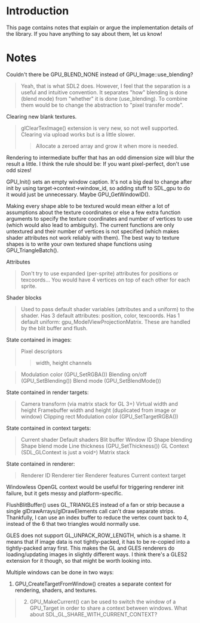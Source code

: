 # Introduction #

This page contains notes that explain or argue the implementation details of the library.  If you have anything to say about them, let us know!


# Notes #

Couldn't there be GPU\_BLEND\_NONE instead of GPU\_Image::use\_blending?
> Yeah, that is what SDL2 does.  However, I feel that the separation is a useful and intuitive convention.  It separates "how" blending is done (blend mode) from "whether" it is done (use\_blending).  To combine them would be to change the abstraction to "pixel transfer mode".

Clearing new blank textures.
> glClearTexImage() extension is very new, so not well supported.
> Clearing via upload works but is a little slower.
> > Allocate a zeroed array and grow it when more is needed.

Rendering to intermediate buffer that has an odd dimension size will blur the result a little.  I think the rule should be: If you want pixel-perfect, don't use odd sizes!

GPU\_Init() sets an empty window caption.  It's not a big deal to change after init by using target->context->window\_id, so adding stuff to SDL\_gpu to do it would just be unnecessary.  Maybe GPU\_GetWindowID().

Making every shape able to be textured would mean either a lot of assumptions about the texture coordinates or else a few extra function arguments to specify the texture coordinates and number of vertices to use (which would also lead to ambiguity).  The current functions are only untextured and their number of vertices is not specified (which makes shader attributes not work reliably with them).  The best way to texture shapes is to write your own textured shape functions using GPU\_TriangleBatch().

Attributes

> Don't try to use expanded (per-sprite) attributes for positions or texcoords...  You would have 4 vertices on top of each other for each sprite.

Shader blocks
> Used to pass default shader variables (attributes and a uniform) to the shader.
> Has 3 default attributes: position, color, texcoords.  Has 1 default uniform: gpu\_ModelViewProjectionMatrix.  These are handled by the blit buffer and flush.

State contained in images:
> Pixel descriptors
> > width, height
> > channels

> Modulation color (GPU\_SetRGBA())
> Blending on/off (GPU\_SetBlending())
> Blend mode (GPU\_SetBlendMode())

State contained in render targets:
> Camera transform (via matrix stack for GL 3+)
> Virtual width and height
> Framebuffer width and height (duplicated from image or window)
> Clipping rect
> Modulation color (GPU\_SetTargetRGBA())

State contained in context targets:
> Current shader
> Default shaders
> Blit buffer
> Window ID
> Shape blending
> Shape blend mode
> Line thickness (GPU\_SetThickness())
> GL Context (SDL\_GLContext is just a void`*`)
> Matrix stack

State contained in renderer:
> Renderer ID
> Renderer tier
> Renderer features
> Current context target

Windowless OpenGL context would be useful for triggering renderer init failure, but it gets messy and platform-specific.

FlushBlitBuffer() uses GL\_TRIANGLES instead of a fan or strip because a single glDrawArrays/glDrawElements call can't draw separate strips.  Thankfully, I can use an index buffer to reduce the vertex count back to 4, instead of the 6 that two triangles would normally use.

GLES does not support GL\_UNPACK\_ROW\_LENGTH, which is a shame.  It means that if image data is not tightly-packed, it has to be re-copied into a tightly-packed array first.  This makes the GL and GLES renderers do loading/updating images in slightly different ways.  I think there's a GLES2 extension for it though, so that might be worth looking into.

Multiple windows can be done in two ways:
  1. GPU\_CreateTargetFromWindow() creates a separate context for rendering, shaders, and textures.
> 2) GPU\_MakeCurrent() can be used to switch the window of a GPU\_Target in order to share a context between windows.
> What about SDL\_GL\_SHARE\_WITH\_CURRENT\_CONTEXT?